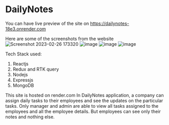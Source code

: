 # DailyNotes
You can have live preview of the site on https://dailynotes-18e3.onrender.com

Here are some of the screenshots from the website
![Screenshot 2023-02-26 173320](https://user-images.githubusercontent.com/89766122/221414160-c22cec5c-4002-4ceb-932e-d945db14ca9e.jpg)
![image](https://user-images.githubusercontent.com/89766122/221414199-ae0d59ff-ddde-40a7-9d0e-984985b76dc0.png)
![image](https://user-images.githubusercontent.com/89766122/221414225-e85f0cea-68d2-4aa6-9f33-a78218170a6f.png)
![image](https://user-images.githubusercontent.com/89766122/221414249-60ff9d5b-2ebd-46b0-b516-6d7359c2e223.png)

Tech Stack used:
1. Reactjs
2. Redux and RTK query
3. Nodejs
4. Expressjs
5. MongoDB

This site is hosted on render.com
In DailyNotes application, a company can assign daily tasks to their employees and see the updates on the particular tasks. Only manager and admin are able to view all tasks assigned to the employees and all the employee details. But employees can see only their notes and nothing else.

